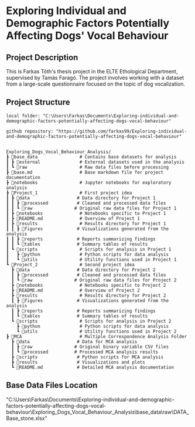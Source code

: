# Exploring Individual and Demographic Factors Potentially Affecting Dogs' Vocal Behaviour

## Project Description
This is Farkas Tóth's thesis project in the ELTE Ethological Department, supervised by Tamás Faragó. The project involves working with a dataset from a large-scale questionnaire focused on the topic of dog vocalization.

## Project Structure

```
local folder: "C:\Users\Farkas\Documents\Exploring-individual-and-demographic-factors-potentially-affecting-dogs-vocal-behaviour"

github repository: "https://github.com/farkas99/Exploring-individual-and-demographic-factors-potentially-affecting-dogs-vocal-behaviour"


Exploring_Dogs_Vocal_Behaviour_Analysis/
┣ 📂base_data                # Contains base datasets for analysis
┃ ┣ 📂external               # External datasets used in the analysis
┃ ┗ 📂raw                    # Raw data files before processing
┣ 📂base.md                  # Base markdown file for project documentation
┣ 📂notebooks                # Jupyter notebooks for exploratory analysis
┣ 📂Project_1                # First project idea
┃ ┣ 📂data                  # Data directory for Project 1
┃ ┃ ┣ 📂processed           # Cleaned and processed data files
┃ ┃ ┗ 📂raw                # Original raw data files for Project 1
┃ ┣ 📂notebooks              # Notebooks specific to Project 1
┃ ┣ 📂README.md              # Overview of Project 1
┃ ┣ 📂results                # Results directory for Project 1
┃ ┃ ┣ 📂figures             # Visualizations generated from the analysis
┃ ┃ ┣ 📂reports             # Reports summarizing findings
┃ ┃ ┗ 📂tables              # Summary tables of results
┃ ┗ 📂scripts                # Scripts for analysis in Project 1
┃   ┣ 📂python               # Python scripts for data analysis
┃   ┗ 📂utils                # Utility functions used in Project 1
┗ 📂Project_2                # Second project idea
  ┣ 📂data                  # Data directory for Project 2
  ┃ ┣ 📂processed           # Cleaned and processed data files
  ┃ ┗ 📂raw                # Original raw data files for Project 2
  ┣ 📂notebooks              # Notebooks specific to Project 2
  ┣ 📂README.md              # Overview of Project 2
  ┣ 📂results                # Results directory for Project 2
  ┃ ┣ 📂figures             # Visualizations generated from the analysis
  ┃ ┣ 📂reports             # Reports summarizing findings
  ┃ ┗ 📂tables              # Summary tables of results
  ┗ 📂scripts                # Scripts for analysis in Project 2
    ┣ 📂python               # Python scripts for data analysis
    ┗ 📂utils                # Utility functions used in Project 2
┣ 📂MCA                      # Multiple Correspondence Analysis Folder
  ┣ 📂data                  # Data for MCA analysis
  ┃ ┣ 📂raw                # Original binary variable CSV files
  ┃ ┗ 📂processed          # Processed MCA analysis results
  ┣ 📂scripts               # Python scripts for MCA analysis
  ┣ 📂results               # Visualizations and plots
  ┗ 📂README.md             # Detailed MCA analysis documentation
```

## Base Data Files Location
"C:\Users\Farkas\Documents\Exploring-individual-and-demographic-factors-potentially-affecting-dogs-vocal-behaviour\Exploring_Dogs_Vocal_Behaviour_Analysis\base_data\raw\DATA_Base_stone.xlsx"

